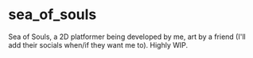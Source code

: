 # sea_of_souls
Sea of Souls, a 2D platformer being developed by me, art by a friend (I'll add their socials when/if they want me to). Highly WIP.
